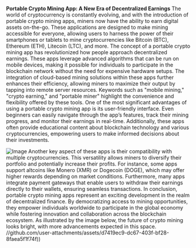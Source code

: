 **Portable Crypto Mining App: A New Era of Decentralized Earnings**
The world of cryptocurrency is constantly evolving, and with the introduction of portable crypto mining apps, miners now have the ability to earn digital assets on-the-go. These applications are designed to make mining accessible for everyone, allowing users to harness the power of their smartphones or tablets to mine cryptocurrencies like Bitcoin (BTC), Ethereum (ETH), Litecoin (LTC), and more. The concept of a portable crypto mining app has revolutionized how people approach decentralized earnings.
These apps leverage advanced algorithms that can be run on mobile devices, making it possible for individuals to participate in the blockchain network without the need for expensive hardware setups. The integration of cloud-based mining solutions within these apps further enhances their efficiency, allowing miners to maximize their output by tapping into remote server resources. Keywords such as "mobile mining," "crypto earning," and "portable miner" highlight the convenience and flexibility offered by these tools.
One of the most significant advantages of using a portable crypto mining app is its user-friendly interface. Even beginners can easily navigate through the app’s features, track their mining progress, and monitor their earnings in real-time. Additionally, these apps often provide educational content about blockchain technology and various cryptocurrencies, empowering users to make informed decisions about their investments.

![Image](https://github.com/user-attachments/assets/d7419ec9-dc67-403f-bf28-8faea5f1f74f)
Another key aspect of these apps is their compatibility with multiple cryptocurrencies. This versatility allows miners to diversify their portfolio and potentially increase their profits. For instance, some apps support altcoins like Monero (XMR) or Dogecoin (DOGE), which may offer higher rewards depending on market conditions. Furthermore, many apps integrate payment gateways that enable users to withdraw their earnings directly to their wallets, ensuring seamless transactions.
In conclusion, portable crypto mining apps represent an exciting development in the realm of decentralized finance. By democratizing access to mining opportunities, they empower individuals worldwide to participate in the global economy while fostering innovation and collaboration across the blockchain ecosystem. As illustrated by the image below, the future of crypto mining looks bright, with more advancements expected in this space.
 //github.com/user-attachments/assets/d7419ec9-dc67-403f-bf28-8faea5f1f74f))
